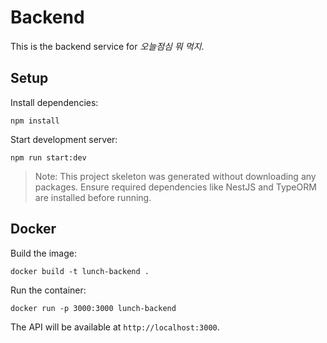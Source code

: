 # Backend

This is the backend service for *오늘점심 뭐 먹지*.

## Setup

Install dependencies:

```
npm install
```

Start development server:

```
npm run start:dev
```

> Note: This project skeleton was generated without downloading any packages. Ensure required dependencies like NestJS and TypeORM are installed before running.

## Docker

Build the image:

```
docker build -t lunch-backend .
```

Run the container:

```
docker run -p 3000:3000 lunch-backend
```

The API will be available at `http://localhost:3000`.
